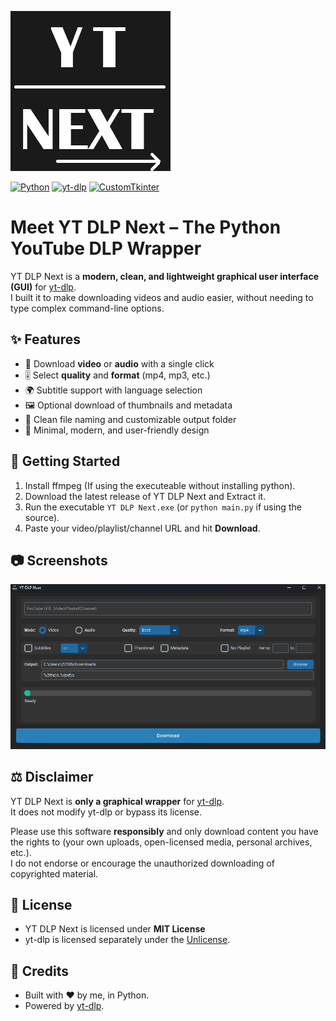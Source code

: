 ![YT DLP Next Icon](icon.png)

[![Python](https://img.shields.io/badge/Python-3.10+-blue.svg)](https://www.python.org/)
[![yt-dlp](https://img.shields.io/badge/yt--dlp-Library-orange.svg)](https://github.com/yt-dlp/yt-dlp)
[![CustomTkinter](https://img.shields.io/badge/UI-CustomTkinter-brightgreen.svg)](https://github.com/TomSchimansky/CustomTkinter)

# Meet YT DLP Next – The Python YouTube DLP Wrapper  

YT DLP Next is a **modern, clean, and lightweight graphical user interface (GUI)** for [yt-dlp](https://github.com/yt-dlp/yt-dlp).  
I built it to make downloading videos and audio easier, without needing to type complex command-line options.  

## ✨ Features  
- 🎥 Download **video** or **audio** with a single click  
- 🎚 Select **quality** and **format** (mp4, mp3, etc.)  
- 🌍 Subtitle support with language selection  
- 🖼 Optional download of thumbnails and metadata  
- 📂 Clean file naming and customizable output folder  
- 🖤 Minimal, modern, and user-friendly design  

## 🚀 Getting Started  
1. Install ffmpeg (If using the executeable without installing python).  
2. Download the latest release of YT DLP Next and Extract it.  
3. Run the executable `YT DLP Next.exe`  (or `python main.py` if using the source).  
4. Paste your video/playlist/channel URL and hit **Download**.  

## 📷 Screenshots  
![YT DLP Next Screenshot](screenshot.png)

## ⚖️ Disclaimer  
YT DLP Next is **only a graphical wrapper** for [yt-dlp](https://github.com/yt-dlp/yt-dlp).  
It does not modify yt-dlp or bypass its license.  

Please use this software **responsibly** and only download content you have the rights to (your own uploads, open-licensed media, personal archives, etc.).  
I do not endorse or encourage the unauthorized downloading of copyrighted material.  

## 📜 License  
- YT DLP Next is licensed under **MIT License** 
- yt-dlp is licensed separately under the [Unlicense](https://github.com/yt-dlp/yt-dlp#license).  

## 🙏 Credits  
- Built with ❤️ by me, in Python.  
- Powered by [yt-dlp](https://github.com/yt-dlp/yt-dlp).  
